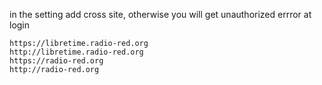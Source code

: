 in the setting add cross site, otherwise you will get unauthorized errror at
login

````
https://libretime.radio-red.org
http://libretime.radio-red.org
https://radio-red.org
http://radio-red.org
````
